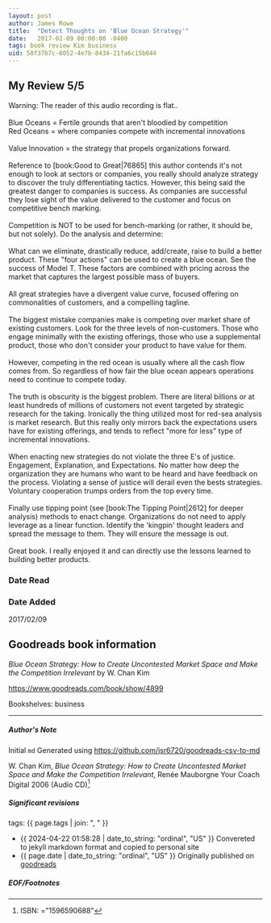 ```yaml
---
layout: post
author: James Rowe
title:  "Detect Thoughts on 'Blue Ocean Strategy'"
date:   2017-02-09 00:00:00 -0400
tags: book review Kim business
uid: 58f37b7c-6052-4e7b-8434-21fa6c15b844
---
```


<!-- highly dependent on how you personally use jekyll templates, and how you want this to show up -->
<!-- escape any jekyll keys with double brackets -->

## My Review 5/5

Warning: The reader of this audio recording is flat..<br/><br/>Blue Oceans = Fertile grounds that aren't bloodied by competition<br/>Red Oceans = where companies compete with incremental innovations<br/><br/>Value Innovation = the strategy that propels organizations forward.<br/><br/>Reference to [book:Good to Great|76865] this author contends it's not enough to look at sectors or companies, you really should analyze strategy to discover the truly differentiating tactics. However, this being said the greatest danger to companies is success. As companies are successful they lose sight of the value delivered to the customer and focus on competitive bench marking.<br/><br/>Competition is NOT to be used for bench-marking (or rather, it should be, but not solely). Do the analysis and determine:<br/><br/>What can we eliminate, drastically reduce, add/create, raise to build a better product. These "four actions" can be used to create a blue ocean. See the success of Model T.  These factors are combined with pricing across the market that captures the largest possible mass of buyers.<br/><br/>All great strategies have a divergent value curve, focused offering on commonalities of customers, and a compelling tagline.<br/><br/>The biggest mistake companies make is competing over market share of existing customers. Look for the three levels of non-customers. Those who engage minimally with the existing offerings, those who use a supplemental product, those who don't consider your product to have value for them.<br/><br/>However, competing in the red ocean is usually where all the cash flow comes from. So regardless of how fair the blue ocean appears operations need to continue to compete today.<br/><br/>The truth is obscurity is the biggest problem. There are literal billions or at least hundreds of millions of customers not event targeted by strategic research for the taking. Ironically the thing utilized most for red-sea analysis is market research. But this really only mirrors back the expectations users have for existing offerings, and tends to reflect "more for less" type of incremental innovations.<br/><br/>When enacting new strategies do not violate the three E's of justice. Engagement, Explanation, and Expectations. No matter how deep the organization they are humans who want to be heard and have feedback on the process. Violating a sense of justice will derail even the bests strategies. Voluntary cooperation trumps orders from the top every time.<br/><br/>Finally use tipping point (see [book:The Tipping Point|2612] for deeper analysis) methods to enact change. Organizations do not need to apply leverage as a linear function. Identify the 'kingpin' thought leaders and spread the message to them. They will ensure the message is out.<br/><br/>Great book. I really enjoyed it and can directly use the lessons learned to building better products.

### Date Read


### Date Added
2017/02/09

## Goodreads book information

*Blue Ocean Strategy: How to Create Uncontested Market Space and Make the Competition Irrelevant* by W. Chan Kim

https://www.goodreads.com/book/show/4899

Bookshelves: business

---

##### Author's Note

Initial `md` Generated using https://github.com/jsr6720/goodreads-csv-to-md

W. Chan Kim, *Blue Ocean Strategy: How to Create Uncontested Market Space and Make the Competition Irrelevant*, Renée Mauborgne Your Coach Digital 2006 (Audio CD)[^1]

##### Significant revisions

tags: {{ page.tags | join: ", " }} <!-- todo move this somewhere -->

- {{ 2024-04-22 01:58:28 | date_to_string: "ordinal", "US" }} Convereted to jekyll markdown format and copied to personal site
- {{ page.date | date_to_string: "ordinal", "US" }} Originally published on [goodreads](https://www.goodreads.com)

##### EOF/Footnotes

[^1]: ISBN: ="1596590688"